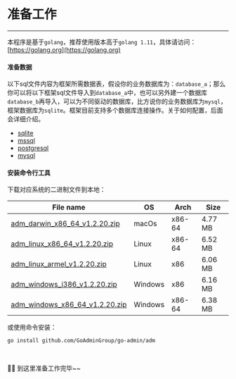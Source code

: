 # 准备工作
---

本程序是基于```golang```，推荐使用版本高于```golang 1.11```，具体请访问：[https://golang.org](https://golang.org)

#### 准备数据

以下sql文件内容为框架所需数据表，假设你的业务数据库为：```database_a```；那么你可以将以下框架sql文件导入到```database_a```中，也可以另外建一个数据库```database_b```再导入，可以为不同驱动的数据库，比方说你的业务数据库为```mysql```，框架数据库为```sqlite```。框架目前支持多个数据库连接操作。关于如何配置，后面会详细介绍。

- [sqlite](https://gitee.com/go-admin/go-admin/raw/master/data/admin.db)
- [mssql](https://gitee.com/go-admin/go-admin/raw/master/data/admin.mssql)
- [postgresql](https://gitee.com/go-admin/go-admin/raw/master/data/admin.pgsql)
- [mysql](https://gitee.com/go-admin/go-admin/raw/master/data/admin.sql)

#### 安装命令行工具

下载对应系统的二进制文件到本地：

|  File name   | OS  | Arch  | Size  |
|  ----  | ----  | ----  |----  |
| [adm_darwin_x86_64_v1.2.20.zip](http://file.go-admin.cn/go_admin/cli/v1_2_20/adm_darwin_x86_64_v1.2.20.zip)  | macOs | x86-64 | 4.77 MB
| [adm_linux_x86_64_v1.2.20.zip](http://file.go-admin.cn/go_admin/cli/v1_2_20/adm_linux_x86_64_v1.2.20.zip)  | Linux | x86-64   | 6.52 MB
| [adm_linux_armel_v1.2.20.zip](http://file.go-admin.cn/go_admin/cli/v1_2_20/adm_linux_armel_v1.2.20.zip)  | Linux | x86   | 6.06 MB
| [adm_windows_i386_v1.2.20.zip](http://file.go-admin.cn/go_admin/cli/v1_2_20/adm_windows_i386_v1.2.20.zip)  | Windows | x86  |6.16 MB
| [adm_windows_x86_64_v1.2.20.zip](http://file.go-admin.cn/go_admin/cli/v1_2_20/adm_windows_x86_64_v1.2.20.zip)  | Windows | x86-64   |6.38 MB



或使用命令安装：

```
go install github.com/GoAdminGroup/go-admin/adm
```

<br>

🍺🍺 到这里准备工作完毕~~